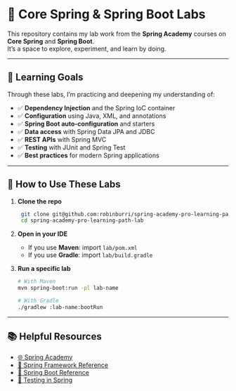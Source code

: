 # 🌱 Core Spring & Spring Boot Labs

This repository contains my lab work from the **Spring Academy** courses on **Core Spring** and **Spring Boot**.  
It’s a space to explore, experiment, and learn by doing.

---

## 🎯 Learning Goals
Through these labs, I’m practicing and deepening my understanding of:
- ✅ **Dependency Injection** and the Spring IoC container  
- ✅ **Configuration** using Java, XML, and annotations  
- ✅ **Spring Boot auto-configuration** and starters  
- ✅ **Data access** with Spring Data JPA and JDBC  
- ✅ **REST APIs** with Spring MVC  
- ✅ **Testing** with JUnit and Spring Test  
- ✅ **Best practices** for modern Spring applications  

---

## 🚀 How to Use These Labs
1. **Clone the repo**  
   ```bash
    git clone git@github.com:robinburri/spring-academy-pro-learning-path-lab.git
    cd spring-academy-pro-learning-path-lab
    ```

2. **Open in your IDE**

   * If you use **Maven**: import `lab/pom.xml`
   * If you use **Gradle**: import `lab/build.gradle`

3. **Run a specific lab**

   ```bash
   # With Maven
   mvn spring-boot:run -pl lab-name

   # With Gradle
   ./gradlew :lab-name:bootRun
   ```

---
## 📚 Helpful Resources

* [🌐 Spring Academy](https://spring.academy/)
* [📖 Spring Framework Reference](https://docs.spring.io/spring-framework/docs/current/reference/html/)
* [🚀 Spring Boot Reference](https://docs.spring.io/spring-boot/docs/current/reference/html/)
* [🧪 Testing in Spring](https://docs.spring.io/spring-framework/docs/current/reference/html/testing.html)

